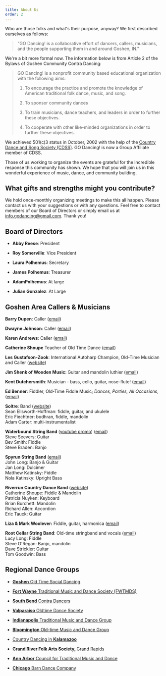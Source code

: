 ```yaml
---
title: About Us
order: 2
---
```


Who are those folks and what's their purpose, anyway? We first described ourselves as follows:

> "GO Dancing! is a collaborative effort of dancers, callers, musicians, and the people supporting them in and around Goshen, IN."

We're a bit more formal now. The information below is from Article 2 of the Bylaws of Goshen Community Contra Dancing:

> GO Dancing! is a nonprofit community based educational organization with the following aims:
>
> 1. To encourage the practice and promote the knowledge of American traditional folk dance, music, and song.
>
> 2. To sponsor community dances
>
> 3. To train musicians, dance teachers, and leaders in order to further these objectives.
>
> 4. To cooperate with other like-minded organizations in order to further these objectives.

We achieved 501(c)3 status in October, 2002 with the help of the [Country Dance and Song Society (CDSS)](http://www.cdss.org/). GO Dancing! is now a Group Affiliate member of CDSS.

Those of us working to organize the events are grateful for the incredible response this community has shown. We hope that you will join us in this wonderful experience of music, dance, and community building.

## What gifts and strengths might you contribute?

We hold once-monthly organizing meetings to make this all happen. Please contact us with your suggestions or with any questions. Feel free to contact members of our Board of Directors or simply email us at [info.godancing@gmail.com](mailto:info.godancing@gmail.com). Thank you!

## Board of Directors

* **Abby Reese**: President

* **Roy Somerville**:  Vice President 

* **Laura Polhemus**:  Secretary

* **James Polhemus**: Treasurer

* **AdamPolhemus**: At large 

* **Julian Gonzalez**: At Large

## Goshen Area Callers & Musicians

**Barry Dupen**: Caller ([email](mailto:barry.dupen@gmail.com))

**Dwayne Johnson**: Caller ([email](mailto:dwayne.johnson09@gmail.com))

**Karen Andrews**: Caller ([email](mailto:kacog49@verizon.net))

**Catherine Shoupe** Teacher of Old Time Dance ([email](cshoupe@saintmarys.edu))

**Les Gustafson-Zook**: International Autoharp Champion, Old-Time Musician and Caller ([website](http://gustafsonzook.com/))

**Jim Shenk of Wooden Music**: Guitar and mandolin luthier ([email](mailto:jim.woodenmusic@gmail.com))

**Kent Dutchersmith**: Musician - bass, cello, guitar, nose-flute! ([email](mailto:dutchersmith@verizon.net))

**Ed Benner**: Fiddler, Old-Time Fiddle Music; *Dances, Parties, All Occasions*, ([email](mailto:ebennr@earthlink.net))

**Soltre**: Band ([website](https://soltreband.com/home))<br>
Sean Ellsworth-Hoffman: fiddle, guitar, and ukulele<br>
Eric Fiechtner: bodhran, fiddle, mandolin<br>
Adam Carter: multi-instrumentalist<br>

**Waterbound String Band** ([youtube promo](https://www.youtube.com/watch?v=WkP4TG6TQV0)) ([email](seeverss@hotmail.com))<br>
Steve Seevers: Guitar<br>
Bev Smith: Fiddle<br>
Steve Braden: Banjo<br>

**Spyrun String Band** ([email](mkatinsky@gmail.com))<br>
John Long: Banjo & Guitar<br>
Jan Long: Dulcimer<br>
Matthew Katinsky: Fiddle<br>
Nola Katinsky: Upright Bass<br>

**Riverrun Country Dance Band** ([website](https://www.riverruncountrydanceband.com/))<br>
Catherine Shoupe: Fiddle & Mandolin<br>
Patricia Nuyken: Keyboard<br>
Brian Burchett: Mandolin<br>
Richard Allen: Accordion<br>
Eric Tauck: Guitar<br>

**Liza & Mark Woolever:** Fiddle, guitar, harmonica ([email](catwithafiddle@hotmail.com))

**Root Cellar String Band**: Old-time stringband and vocals ([email](mailto:LucyL@bgsu.edu)) <br>
Lucy Long: Fiddle <br>
Steve O'Regan: Banjo, mandolin<br>
Dave Strickler: Guitar<br>
Tom Goodwin: Bass

## Regional Dance Groups

* **[Goshen](https://www.facebook.com/groups/1693748424455890/?ref=share&mibextid=NSMWBT)**[ Old Time Social Dancing](https://www.facebook.com/groups/1693748424455890/?ref=share&mibextid=NSMWBT)

* **[Fort Wayne](http://www.contrafortwayne.org)**[ Traditional Music and Dance Society (FWTMDS)](http://www.contrafortwayne.org)

* **[South Bend](http://www.sbcontras.org/)**[ Contra Dancers](http://www.sbcontras.org/)

* **[Valparaiso](https://www.valpo.chicagobarndance.com/)**[ Oldtime Dance Society](https://www.valpo.chicagobarndance.com/)

* **[Indianapolis](http://www.indycontra.org/)**[ Traditional Music and Dance Group](http://www.indycontra.org/)

* **[Bloomington](http://bloomingtoncontra.org/)**[ Old-time Music and Dance Group](http://bloomingtoncontra.org/)

* [Country Dancing in ](https://www.countrydancinginkalamazoo.com/)**[Kalamazoo](https://www.countrydancinginkalamazoo.com/)**

* **[Grand River Folk Arts Society, ](https://sites.google.com/view/grandriverfolkarts/home/)**[Grand Rapids](https://sites.google.com/view/grandriverfolkarts/home/)

* **[Ann Arbor](http://aactmad.org/)**[ Council for Traditional Music and Dance](http://aactmad.org/)

* **[Chicago](http://www.chicagobarndance.com/)**[ Barn Dance Company](http://www.chicagobarndance.com/)
